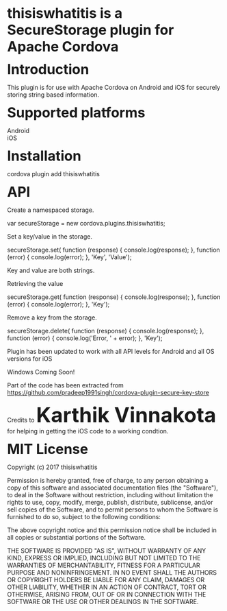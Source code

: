 <font size="6"><b>thisiswhatitis is a SecureStorage plugin for Apache Cordova</b></font>

<font size="6"><b>Introduction</b></font>

This plugin is for use with Apache Cordova on Android and iOS for securely storing string based information.

<font size="6"><b>Supported platforms</b></font>

Android<br />
iOS


<font size="6"><b>Installation</b></font>

cordova plugin add thisiswhatitis


<font size="6"><b>API</b></font>

Create a namespaced storage.

var secureStorage = new cordova.plugins.thisiswhatitis;

Set a key/value in the storage.

secureStorage.set(
    function (response) { console.log(response); },
    function (error) { console.log(error); },
    'Key', 'Value');

Key and value are both strings.

Retrieving the value

secureStorage.get(
    function (response) { console.log(response); },
    function (error) { console.log(error); },
    'Key');

Remove a key from the storage.

secureStorage.delete(
    function (response) { console.log(response); },
    function (error) { console.log('Error, ' + error); },
    'Key');

Plugin has been updated to work with all API levels for Android and all OS versions for iOS

Windows Coming Soon!

Part of the code has been extracted from https://github.com/pradeep1991singh/cordova-plugin-secure-key-store 

Credits to <font size="8"><b>Karthik Vinnakota</b></font> for helping in getting the iOS code to a working condtion.

<font size="6"><b>MIT License</b></font>

Copyright (c) 2017 thisiswhatitis

Permission is hereby granted, free of charge, to any person obtaining a copy
of this software and associated documentation files (the "Software"), to deal
in the Software without restriction, including without limitation the rights
to use, copy, modify, merge, publish, distribute, sublicense, and/or sell
copies of the Software, and to permit persons to whom the Software is
furnished to do so, subject to the following conditions:

The above copyright notice and this permission notice shall be included in all
copies or substantial portions of the Software.

THE SOFTWARE IS PROVIDED "AS IS", WITHOUT WARRANTY OF ANY KIND, EXPRESS OR
IMPLIED, INCLUDING BUT NOT LIMITED TO THE WARRANTIES OF MERCHANTABILITY,
FITNESS FOR A PARTICULAR PURPOSE AND NONINFRINGEMENT. IN NO EVENT SHALL THE
AUTHORS OR COPYRIGHT HOLDERS BE LIABLE FOR ANY CLAIM, DAMAGES OR OTHER
LIABILITY, WHETHER IN AN ACTION OF CONTRACT, TORT OR OTHERWISE, ARISING FROM,
OUT OF OR IN CONNECTION WITH THE SOFTWARE OR THE USE OR OTHER DEALINGS IN THE
SOFTWARE.